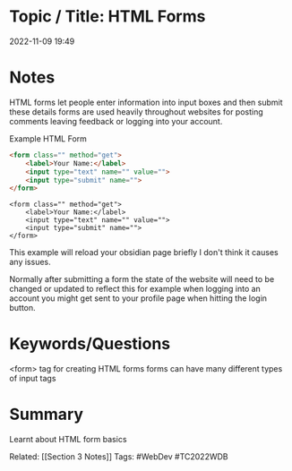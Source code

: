 # Topic / Title: HTML Forms

2022-11-09
19:49


# Notes
HTML forms let people enter  information into input boxes and then submit these details forms are used heavily throughout websites for posting comments leaving feedback or logging into your account.

Example HTML Form 
```html
<form class="" method="get">
	<label>Your Name:</label>
	<input type="text" name="" value="">
	<input type="submit" name="">
</form>
```
```ad-success
<form class="" method="get">
	<label>Your Name:</label>
	<input type="text" name="" value="">
	<input type="submit" name="">
</form>
```
This example will reload your obsidian page briefly I don't think it causes any issues. 

Normally after submitting a form the state of the website will need to be changed or updated to reflect this for example when logging into an account you might get sent to your profile page when hitting the login button.
# Keywords/Questions
\<form> tag for creating HTML forms
forms can have many different types of input tags
# Summary
Learnt about HTML form basics

Related: [[Section 3 Notes]]
Tags: #WebDev #TC2022WDB 